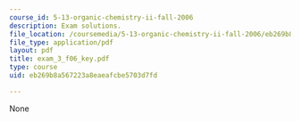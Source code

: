 ```yaml
---
course_id: 5-13-organic-chemistry-ii-fall-2006
description: Exam solutions.
file_location: /coursemedia/5-13-organic-chemistry-ii-fall-2006/eb269b8a567223a8eaeafcbe5703d7fd_exam_3_f06_key.pdf
file_type: application/pdf
layout: pdf
title: exam_3_f06_key.pdf
type: course
uid: eb269b8a567223a8eaeafcbe5703d7fd

---
```

None